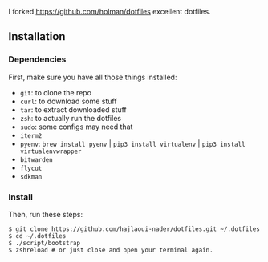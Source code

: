 I forked https://github.com/holman/dotfiles excellent dotfiles. 


## Installation

### Dependencies

First, make sure you have all those things installed:

- `git`: to clone the repo
- `curl`: to download some stuff
- `tar`: to extract downloaded stuff
- `zsh`: to actually run the dotfiles
- `sudo`: some configs may need that
- `iterm2`
- `pyenv`: `brew install pyenv` | `pip3 install virtualenv` | `pip3 install virtualenvwrapper`
- `bitwarden` 
- `flycut`
- `sdkman` 


### Install

Then, run these steps:

```console
$ git clone https://github.com/hajlaoui-nader/dotfiles.git ~/.dotfiles
$ cd ~/.dotfiles
$ ./script/bootstrap
$ zshreload # or just close and open your terminal again.
```
